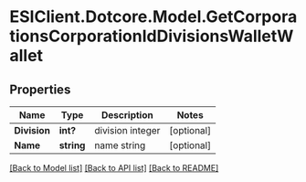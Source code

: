 # ESIClient.Dotcore.Model.GetCorporationsCorporationIdDivisionsWalletWallet
## Properties

Name | Type | Description | Notes
------------ | ------------- | ------------- | -------------
**Division** | **int?** | division integer | [optional] 
**Name** | **string** | name string | [optional] 

[[Back to Model list]](../README.md#documentation-for-models) [[Back to API list]](../README.md#documentation-for-api-endpoints) [[Back to README]](../README.md)

